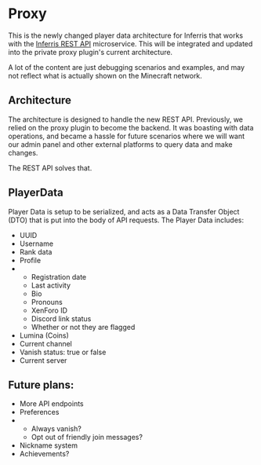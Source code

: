 # Proxy
This is the newly changed player data architecture for Inferris that works with the [Inferris REST API](https://github.com/inferris-com/InferrisAPI) microservice. This will be integrated and updated into the private proxy plugin's current architecture.

A lot of the content are just debugging scenarios and examples, and may not reflect what is actually shown on the Minecraft network.

## Architecture
The architecture is designed to handle the new REST API. Previously, we relied on the proxy plugin to become the backend. It was boasting
with data operations, and became a hassle for future scenarios where we will want our admin panel and other external platforms to query data
and make changes.

The REST API solves that.

## PlayerData
Player Data is setup to be serialized, and acts as a Data Transfer Object (DTO) that is put into the body of API requests. The Player Data includes:
- UUID
- Username
- Rank data
- Profile
- - Registration date
  - Last activity
  - Bio
  - Pronouns
  - XenForo ID
  - Discord link status
  - Whether or not they are flagged
- Lumina (Coins)
- Current channel
- Vanish status: true or false
- Current server

## Future plans:
- More API endpoints
- Preferences
- - Always vanish?
  - Opt out of friendly join messages?
- Nickname system
- Achievements?
